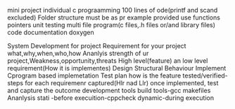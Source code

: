 mini project
individual
c prograamming
100 lines of ode(printf and scand excluded)
Folder structure must be as pr example provided
use functions
pointers
unit testing
multi file program(c files,.h files or/and library files)
code documentation doxygen

System Development for project
Requirement for your project
  what,why,when,who,how
  Ananlyis strength of ur project,Weakness,opportunity,threats
  High level(feature) an low level requirement(How it is implementes)
 Design 
  Structural
  Behaviour
 Implement
  Cprogram based implemetation
 Test plan
  how is the feature tested/verified-steps for each requiremenr captured(Hlr nad Llr)
  once implemented, test and capture the outcome
  development tools
    build tools-gcc
    makefiles
   Ananlysis
    stati -before execuition-cppcheck
    dynamic-during execution
